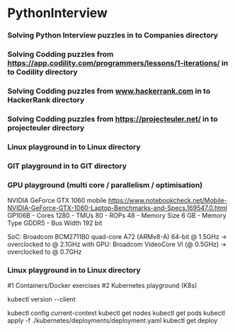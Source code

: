 # PythonInterview


### Solving Python Interview puzzles in to Companies directory

### Solving Codding puzzles from https://app.codility.com/programmers/lessons/1-iterations/ in to Codility directory

### Solving Codding puzzles from www.hackerrank.com in to HackerRank directory

### Solving Codding puzzles from https://projecteuler.net/ in to projecteuler directory

### Linux playground in to Linux directory

### GIT playground in to GIT directory

### GPU playground (multi core / parallelism / optimisation)
NVIDIA GeForce GTX 1060 mobile
https://www.notebookcheck.net/Mobile-NVIDIA-GeForce-GTX-1060-Laptop-Benchmarks-and-Specs.169547.0.html
GP106B - Cores  1280 - TMUs 80 - ROPs 48 - Memory Size 6 GB - Memory Type GDDR5 - Bus Width 192 bit

SoC: Broadcom BCM2711B0 quad-core A72 (ARMv8-A) 64-bit @ 1.5GHz -> overclocked to @ 2.1GHz
with GPU: Broadcom VideoCore VI (@ 0.5GHz) -> overclocked to @ 0.7GHz

### Linux playground in to Linux directory
#1 Containers/Docker exercises
#2 Kubernetes playground (K8s)

kubectl version --client

kubectl config current-context
kubectl get nodes
kubectl get pods
kubectl apply -f ./kubernetes/deployments/deployment.yaml
kubectl get deploy
